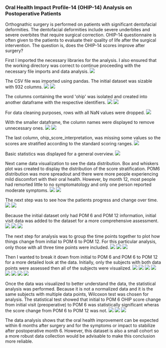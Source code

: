### Oral Health Impact Profile-14 (OHIP-14) Analysis on Postoperative Patients
Orthognathic surgery is performed on patients with significant dentofacial deformities. The dentofacial deformities include severe underbites and severe overbites that require surgical correction. OHIP-14 questionnaire is often given to the patients to evaluate their quality of life
after the surgical intervention. The question is, does the OHIP-14 scores improve after surgery? 

First I imported the necessary libraries for the analysis. I also ensured that the working directory was correct to continue proceeding with the necessary file imports and data analysis. 
<img src="imgs/ohip/OHIP_1.PNG?raw=true"/>

The CSV file was imported using pandas. The initial dataset was sizable with 932 columns. 
<img src="imgs/ohip/OHIP_2.PNG?raw=true"/>
<img src="imgs/ohip/OHIP_4.PNG?raw=true"/>

The columns containing the word 'ohip' was isolated and created into another dataframe with the respective identifiers.
<img src="imgs/ohip/OHIP_5.PNG?raw=true"/>
<img src="imgs/ohip/OHIP_6.PNG?raw=true"/>

For data cleaning purposes, rows with all NaN values were dropped. 
<img src="imgs/ohip/OHIP_7.PNG?raw=true"/>

With the smaller dataframe, the column names were displayed to remove unnecessary ones.
<img src="imgs/ohip/OHIP_8.PNG?raw=true"/>
<img src="imgs/ohip/OHIP_9.PNG?raw=true"/>

The last column, ohip_score_interpretation, was missing some values so the scores are stratified according to the standard scoring ranges. 
<img src="imgs/ohip/OHIP_10.PNG?raw=true"/>

Basic statistics was displayed for a general overview. 
<img src="imgs/ohip/OHIP_11.PNG?raw=true"/>

Next came data visualization to see the data distribution. Box and whiskers plot was created to display the distribution of the score stratification. POM6 distribution was more spreadout and there were more people experiencing mild discomfort with their oral health. However, by month 12, most people had remorted little to no symptomatology and only one person reported moderate symptoms. 
<img src="imgs/ohip/OHIP_12.PNG?raw=true"/>
<img src="imgs/ohip/ohip_score_distribution.png?raw=true"/>

The next step was to see how the patients progress and change over time.  
<img src="imgs/ohip/OHIP_13.PNG?raw=true"/>
<img src="imgs/ohip/ohip_change_pom6_pom12.png?raw=true"/>

Because the initial dataset only had POM 6 and POM 12 information, initial visit data was added to the dataset for a more comprehensive assessment. 
<img src="imgs/ohip/OHIP_15.PNG?raw=true"/>
<img src="imgs/ohip/OHIP_16.PNG?raw=true"/>
<img src="imgs/ohip/OHIP_17.PNG?raw=true"/>

The next step for analysis was to group the time points together to plot how things change from initial to POM 6 to POM 12. For this particular analysis, only those with all three time points were included.
<img src="imgs/ohip/OHIP_18.PNG?raw=true"/>
<img src="imgs/ohip/OHIP_19.PNG?raw=true"/>
<img src="imgs/ohip/ohip_score_alltime.png?raw=true"/>

Then I wanted to break it down from initial to POM 6 and POM 6 to POM 12 for a more detailed look at the data. Initially, only the subjects with both data points were assessed then all of the subjects were visualized.
<img src="imgs/ohip/OHIP_20.PNG?raw=true"/>
<img src="imgs/ohip/ohip_score_initial_pom6.png?raw=true"/>
<img src="imgs/ohip/OHIP_21.PNG?raw=true"/>
<img src="imgs/ohip/ohip_change_pom6_pom12.png?raw=true"/>
<img src="imgs/ohip/OHIP_22.PNG?raw=true"/>
<img src="imgs/ohip/ohip_initial_pom6_all.png?raw=true"/>
<img src="imgs/ohip/OHIP_23.PNG?raw=true"/>
<img src="imgs/ohip/ohip_pom6_pom12_all.png?raw=true"/>

Once the data was visualized to better understand the data, the statistical analysis was performed. Because it is not a normalized data and it is the same subjects with multiple data points, Wilcoxon test was chosen for analysis. The statistical test showed that initial to POM 6 OHIP score change from initial visit (preoperative) to POM 6 was statistically significant wheras the score change from POM 6 to POM 12 was not. 
<img src="imgs/ohip/OHIP_24.PNG?raw=true"/>
<img src="imgs/ohip/OHIP_25.PNG?raw=true"/>
<img src="imgs/ohip/OHIP_26.PNG?raw=true"/>

The data analysis shows that the oral health improvement can be expected within 6 months after surgery and for the symptoms or impact to stabilize after postoperative month 6. However, this dataset is also a small cohort so a more robust data collection would be advisable to make this conclusion more reliable. 
